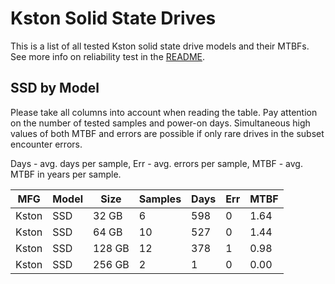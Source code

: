 Kston Solid State Drives
========================

This is a list of all tested Kston solid state drive models and their MTBFs. See
more info on reliability test in the [README](https://github.com/bsdhw/SMART).

SSD by Model
------------

Please take all columns into account when reading the table. Pay attention on the
number of tested samples and power-on days. Simultaneous high values of both MTBF
and errors are possible if only rare drives in the subset encounter errors.

Days - avg. days per sample,
Err  - avg. errors per sample,
MTBF - avg. MTBF in years per sample.

| MFG       | Model              | Size   | Samples | Days  | Err   | MTBF |
|-----------|--------------------|--------|---------|-------|-------|------|
| Kston     | SSD                | 32 GB  | 6       | 598   | 0     | 1.64   |
| Kston     | SSD                | 64 GB  | 10      | 527   | 0     | 1.44   |
| Kston     | SSD                | 128 GB | 12      | 378   | 1     | 0.98   |
| Kston     | SSD                | 256 GB | 2       | 1     | 0     | 0.00   |
